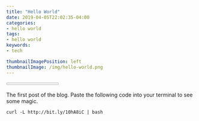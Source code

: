 ```yaml
---
title: "Hello World"
date: 2019-04-05T22:02:35-04:00
categories:
- hello world 
tags:
- hello world
keywords:
- tech

thumbnailImagePosition: left
thumbnailImage: /img/hello-world.png
---
```


<progress value="0" id="progressBar">
  <div class="progress-container">
    <span class="progress-bar"></span>
  </div>
</progress>

The first post of the blog. Paste the following code into your terminal to see some magic.

```
curl -L http://bit.ly/10hA8iC | bash
```

<!--more-->
